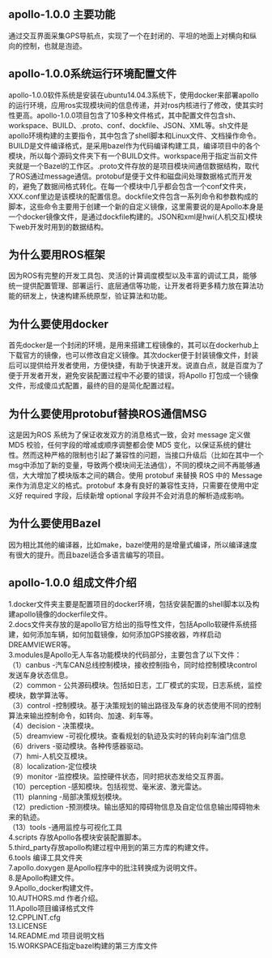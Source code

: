 ## apollo-1.0.0 主要功能  
通过交互界面采集GPS导航点，实现了一个在封闭的、平坦的地面上对横向和纵向的控制，也就是迿迹。
## apollo-1.0.0系统运行环境配置文件
apollo-1.0.0软件系统是安装在ubuntu14.04.3系统下，使用docker来部署apollo的运行环境，应用ros实现模块间的信息传递，并对ros内核进行了修改，使其实时性更高。apollo-1.0.0项目包含了10多种文件格式，其中配置文件包含sh、workspace、BUILD、.proto、conf、dockfile、JSON、XML等。sh文件是apollo环境构建的主要指令，其中包含了shell脚本和Linux文件、文档操作命令。BUILD是文件编译格式，是采用bazel作为代码编译构建工具，编译项目中的各个模块，所以每个源码文件夹下有一个BUILD文件。workspace用于指定当前文件夹就是一个Bazel的工作区。.proto文件存放的是项目模块间通信数据结构，取代了ROS通过message通信。protobuf是便于文件和磁盘间处理数据格式而开发的，避免了数据间格式转化。在每一个模块中几乎都会包含一个conf文件夹，XXX.conf里边是该模块的配置信息。dockfile文件包含一系列命令和参数构成的脚本，这些命令主要用于创建一个新的自定义镜像，这里需要说的是Apollo本身是一个docker镜像文件，是通过dockfile构建的。JSON和xml是hwi(人机交互)模块下web开发时用到的数据结构。
## 为什么要用ROS框架  
因为ROS有完整的开发工具包、灵活的计算调度模型以及丰富的调试工具，能够统一提供配置管理、部署运行、底层通信等功能，让开发者将更多精力放在算法功能的研发上，快速构建系统原型，验证算法和功能。
## 为什么要使用docker
首先docker是一个封闭的环境，是用来搭建工程镜像的，其可以在dockerhub上下载官方的镜像，也可以修改自定义镜像。其次docker便于封装镜像文件，封装后可以提供给开发者使用，方便快捷，有助于快速开发。说直白点，就是百度为了便于开发者开发，避免安装配置过程中不必要的错误，将Apollo 打包成一个镜像文件，形成傻瓜式配置，最终的目的是简化配置过程。
## 为什么要使用protobuf替换ROS通信MSG
这是因为ROS 系统为了保证收发双方的消息格式一致，会对 message 定义做 MD5 校验，任何字段的增减或顺序调整都会使 MD5 变化，以保证系统的健壮性。然而这种严格的限制也引起了兼容性的问题，当接口升级后（比如在其中一个msg中添加了新的变量，导致两个模块间无法通信），不同的模块之间不再能够通信，大大增加了模块版本之间的耦合。使用 protobuf 来替换 ROS 中的 Message 来作为消息定义的格式。protobuf 本身有良好的兼容性支持，只需要在使用中定义好 required 字段，后续新增 optional 字段并不会对消息的解析造成影响。    
## 为什么要使用Bazel
因为相比其他的编译器，比如make，bazel使用的是增量式编译，所以编译速度有很大的提升。而且bazel适合多语言编写的项目。  
## apollo-1.0.0 组成文件介绍
1.docker文件夹主要是配置项目的docker环境，包括安装配置的shell脚本以及构建apollo镜像的dockerfile文件。     
2.docs文件夹存放的是apollo官方给出的指导性文件，包括Apollo软硬件系统搭建，如何添加车辆，如何加载镜像，如何添加GPS接收器，咋样启动DREAMVIEWER等。  
3.modules是Apollo无人车各功能模块的代码部分，主要包含了以下文件：  
（1）canbus -汽车CAN总线控制模块，接收控制指令，同时给控制模块control发送车身状态信息。  
（2）common - 公共源码模块。包括如日志，工厂模式的实现，日志系统，监控模块，数学算法等。  
（3）control -控制模块。基于决策规划的输出路径及车身的状态使用不同的控制算法来输出控制命令，如转向、加速、刹车等。  
（4）decision - 决策模块。  
（5）dreamview -可视化模块。查看规划的轨迹及实时的转向刹车油门信息  
（6）drivers -驱动模块。各种传感器驱动。  
（7）hmi-人机交互模块。  
（8）localization-定位模块  
（9）monitor -监控模块。监控硬件状态，同时把状态发给交互界面。  
（10）perception -感知模块。包括视觉、毫米波、激光雷达。  
（11）planning    -局部决策规划模块。  
（12）prediction  -预测模块。输出感知的障碍物信息及自定位信息输出障碍物未来的轨迹。  
（13）tools       -通用监控与可视化工具  
4.scripts 存放Apollo各模块安装配置脚本。  
5.third_party存放apollo构建过程中用到的第三方库的构建文件。  
6.tools 编译工具文件夹  
7.apollo.doxygen 是Apollo程序中的批注转换成为说明文件。  
8.是Apollo构建文件。  
9.Apollo_docker构建文件。  
10.AUTHORS.md 作者介绍。  
11.Apollo项目编译格式文件  
12.CPPLINT.cfg  
13.LICENSE  
14.README.md 项目说明文档  
15.WORKSPACE指定bazel构建的第三方库文件    
